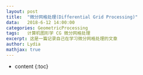 ```yaml
---
layout:	post
title:	"微分网格处理(Differential Grid Processing)"
data:	2018-6-12 14:00:00
categories: GeometricProcessing
tags:	计算机图形学 CG 微分网格处理
excerpt: 这是一篇记录自己在学习微分网格处理的文章
author: Lydia
mathjax: true
---
```


* content
{:toc}